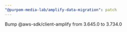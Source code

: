 ```yaml
---
"@purpom-media-lab/amplify-data-migration": patch
---
```


Bump @aws-sdk/client-amplify from 3.645.0 to 3.734.0
